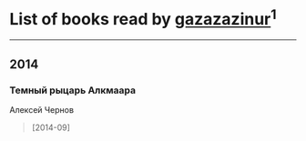 # List of books read by [gazazazinur](http://vk.com/id319410539)<sup>1</sup>
---

## 2014

### Темный рыцарь Алкмаара
Алексей Чернов
> [2014-09] 



